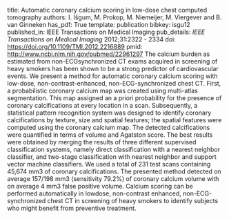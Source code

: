 title: Automatic coronary calcium scoring in low-dose chest computed tomography
authors: I. Išgum, M. Prokop, M. Niemeijer, M. Viergever and B. van Ginneken
has_pdf: True
template: publication
bibkey: isgu12
published_in: IEEE Transactions on Medical Imaging
pub_details: <i>IEEE Transactions on Medical Imaging</i> 2012;31:2322 - 2334
doi: https://doi.org/10.1109/TMI.2012.2216889
pmid: http://www.ncbi.nlm.nih.gov/pubmed/22961297
The calcium burden as estimated from non-ECGsynchronized CT exams acquired in screening of heavy smokers has been shown to be a strong predictor of cardiovascular events. We present a method for automatic coronary calcium scoring with low-dose, non-contrast-enhanced, non-ECG-synchronized chest CT. First, a probabilistic coronary calcium map was created using multi-atlas segmentation. This map assigned an a priori probability for the presence of coronary calcifications at every location in a scan. Subsequently, a statistical pattern recognition system was designed to identify coronary calcifications by texture, size and spatial features; the spatial features were computed using the coronary calcium map. The detected calcifications were quantified in terms of volume and Agatston score. The best results were obtained by merging the results of three different supervised classification systems, namely direct classification with a nearest neighbor classifier, and two-stage classification with nearest neighbor and support vector machine classifiers. We used a total of 231 test scans containing 45,674 mm3 of coronary calcifications. The presented method detected on average 157/198 mm3 (sensitivity 79.2%) of coronary calcium volume with on average 4 mm3 false positive volume. Calcium scoring can be performed automatically in lowdose, non-contrast enhanced, non-ECG-synchronized chest CT in screening of heavy smokers to identify subjects who might benefit from preventive treatment.

